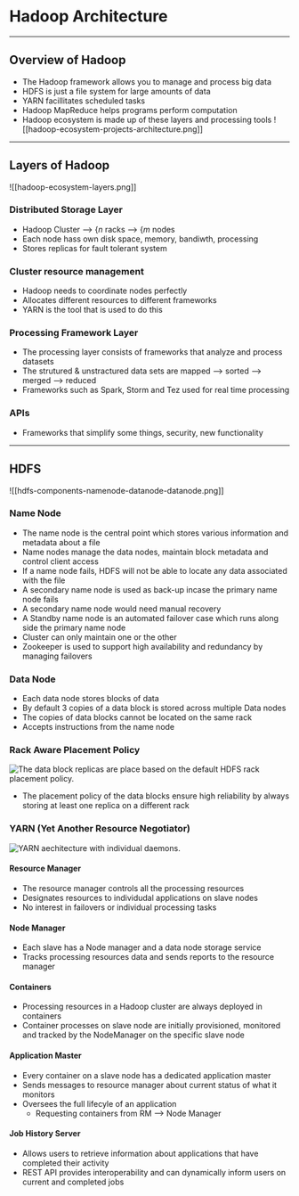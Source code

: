 # Hadoop Architecture
---
## Overview of Hadoop
- The Hadoop framework allows you to manage and process big data
- HDFS is just a file system for large amounts of data
- YARN facillitates scheduled tasks
- Hadoop MapReduce helps programs perform computation
- Hadoop ecosystem is made up of these layers and processing tools
![[hadoop-ecosystem-projects-architecture.png]]

---
## Layers of Hadoop
![[hadoop-ecosystem-layers.png]]

### Distributed Storage Layer
- Hadoop Cluster --> $\{ n$ racks --> $\{m$ nodes
- Each node hass own disk space, memory, bandiwth, processing
- Stores replicas for fault tolerant system

### Cluster resource management
- Hadoop needs to coordinate nodes perfectly
- Allocates different resources to different frameworks
- YARN is the tool that is used to do this

### Processing Framework Layer
- The processing layer consists of frameworks that analyze and process datasets
- The strutured & unstractured data sets are mapped --> sorted --> merged --> reduced
- Frameworks such as Spark, Storm and Tez used for real time processing

### APIs
- Frameworks that simplify some things, security, new functionality

---
## HDFS
![[hdfs-components-namenode-datanode-datanode.png]]

### Name Node
- The name node is the central point which stores various information and metadata about a file
- Name nodes manage the data nodes, maintain block metadata  and control client access
- If a name node fails, HDFS will not be able to locate any data associated with the file
- A secondary name node is used as back-up incase the primary name node fails
- A secondary name node would need manual recovery
- A Standby name node is an automated failover case which runs along side the primary name node
- Cluster can only maintain one or the other
- Zookeeper is used to support high availability and redundancy by managing failovers

### Data Node
- Each data node stores blocks of data
- By default 3 copies of a data block is stored across multiple Data nodes
- The copies of data blocks cannot be located on the same rack
- Accepts instructions from the name node

### Rack Aware Placement Policy
![The data block replicas are place based on the default HDFS rack placement policy.](https://phoenixnap.com/kb/wp-content/uploads/2021/04/rack-placmement-policy-hdfs.png)

- The placement policy of the data blocks ensure high reliability by always storing at least one replica on a different rack

### YARN (Yet Another Resource Negotiator)
![YARN aechitecture with individual daemons.](https://phoenixnap.com/kb/wp-content/uploads/2021/04/yarn-daemons-hadoop-architecture.png)

#### Resource Manager
- The resource manager controls all the processing resources
- Designates resources to individudal applications on slave nodes
- No interest in failovers or individual  processing tasks

#### Node Manager
- Each slave has a Node manager and a data node storage service
- Tracks processing resources data and sends reports to the resource manager

#### Containers
- Processing resources in a Hadoop cluster are always deployed in containers
- Container processes on slave node are initially provisioned, monitored and tracked by the NodeManager on the specific slave node

#### Application Master
- Every container on a slave node has a dedicated application master 
- Sends messages to resource manager about current status of what it monitors
- Oversees the full lifecyle of an application
	- Requesting containers from RM --> Node Manager

#### Job History Server
- Allows users to retrieve information about applications that have completed their activity
- REST API  provides interoperability and can dynamically inform users on current and completed jobs